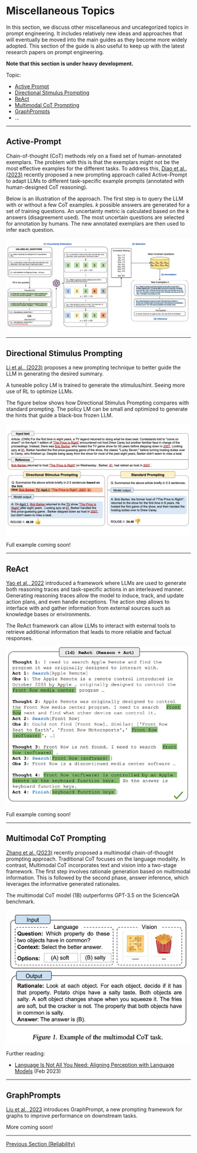 # Miscellaneous Topics

In this section, we discuss other miscellaneous and uncategorized topics in prompt engineering. It includes relatively new ideas and approaches that will eventually be moved into the main guides as they become more widely adopted. This section of the guide is also useful to keep up with the latest research papers on prompt engineering.

**Note that this section is under heavy development.**

Topic:
- [Active Prompt](#active-prompt)
- [Directional Stimulus Prompting](#directional-stimulus-prompting)
- [ReAct](#react)
- [Multimodal CoT Prompting](#multimodal-prompting)
- [GraphPrompts](#graphprompts)
- ...

---

## Active-Prompt

Chain-of-thought (CoT) methods rely on a fixed set of human-annotated exemplars. The problem with this is that the exemplars might not be the most effective examples for the different tasks. To address this, [Diao et al., (2023)](https://arxiv.org/pdf/2302.12246.pdf) recently proposed a new prompting approach called Active-Prompt to adapt LLMs to different task-specific example prompts (annotated with human-designed CoT reasoning).

Below is an illustration of the approach. The first step is to query the LLM with or without a few CoT examples. *k* possible answers are generated for a set of training questions. An uncertainty metric is calculated based on the *k* answers (disagreement used). The most uncertain questions are selected for annotation by humans. The new annotated exemplars are then used to infer each question.

![](../img/active-prompt.png)

---
## Directional Stimulus Prompting
[Li et al., (2023)](https://arxiv.org/abs/2302.11520) proposes a new prompting technique to better guide the LLM in generating the desired summary.

A tuneable policy LM is trained to generate the stimulus/hint. Seeing more use of RL to optimize LLMs.

The figure below shows how Directional Stimulus Prompting compares with standard prompting. The policy LM can be small and optimized to generate the hints that guide a black-box frozen LLM.

![](../img/dsp.jpeg)

Full example coming soon!

---
## ReAct

[Yao et al., 2022](https://arxiv.org/abs/2210.03629) introduced a framework where LLMs are used to generate both reasoning traces and task-specific actions in an interleaved manner. Generating reasoning traces allow the model to induce, track, and update action plans, and even handle exceptions. The action step allows to interface with and gather information from external sources such as knowledge bases or environments.

The ReAct framework can allow LLMs to interact with external tools to retrieve additional information that leads to more reliable and factual responses.

![](../img/react.png)

Full example coming soon!

---
## Multimodal CoT Prompting

[Zhang et al. (2023)](https://arxiv.org/abs/2302.00923) recently proposed a multimodal chain-of-thought prompting approach. Traditional CoT focuses on the language modality. In contrast, Multimodal CoT incorporates text and vision into a two-stage framework. The first step involves rationale generation based on multimodal information. This is followed by the second phase, answer inference, which leverages the informative generated rationales.

The multimodal CoT model (1B) outperforms GPT-3.5 on the ScienceQA benchmark.

![](../img/multimodal-cot.png)

Further reading:
- [Language Is Not All You Need: Aligning Perception with Language Models](https://arxiv.org/abs/2302.14045) (Feb 2023)

---
## GraphPrompts

[Liu et al., 2023](https://arxiv.org/abs/2302.08043) introduces GraphPrompt, a new prompting framework for graphs to improve performance on downstream tasks.

More coming soon!

---
[Previous Section (Reliability)](./prompts-reliability.md)